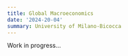 ```yaml
---
title: Global Macroeconomics
date: '2024-20-04'
summary: University of Milano-Bicocca
---
```


Work in progress...
